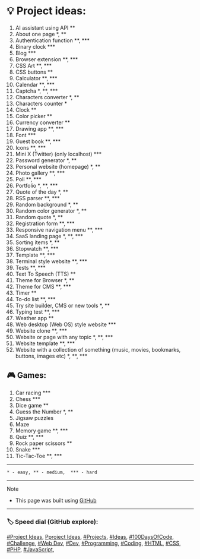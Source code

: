 <!-- Project ideas v.1.3.2 -->

# 💡 Project ideas:

1. AI assistant using API **
1. About one page *, **
1. Authentication function **, ***
1. Binary clock ***
1. Blog ***
1. Browser extension **, ***
1. CSS Art **, ***
1. CSS buttons **
1. Calculator **, ***
1. Calendar **, ***
1. Captcha *, **, ***
1. Characters converter *, **
1. Characters counter *
1. Clock **
1. Color picker **
1. Currency converter ** <!-- https://github.com/anishaswain/Simple-JS-Projects#-->
1. Drawing app **, ***
1. Font ***
1. Guest book **, ***
1. Icons **, ***
1. Mini X (Twitter) (only localhost) ***
1. Password generator *, **
1. Personal website (homepage) *, **
1. Photo gallery  **, ***
1. Poll **, ***
1. Portfolio *, **, ***
1. Quote of the day *, **
1. RSS parser **, ***
1. Random background *, **
1. Random color generator *, **
1. Random quote *, **
1. Registration form **, ***
1. Responsive navigation menu **, ***<!--https://github.com/anishaswain/Simple-JS-Projects#-->
1. SaaS landing page *, **, ***
1. Sorting items *, **
1. Stopwatch **, ***
1. Template **, ***
1. Terminal style website **, ***
1. Tests **, ***
1. Text To Speech (TTS) **
1. Theme for Browser *, **
1. Theme for CMS **, ***
1. Timer **
1. To-do list **, ***
1. Try site builder, CMS or new tools *, **
1. Typing test **, ***
1. Weather app **
1. Web desktop (Web OS) style website ***
1. Website clone **, ***
1. Website or page with any topic *, **, ***
1. Website template **, ***
1. Website with a collection of something (music, movies, bookmarks, buttons, images etc) *, **, ***


## 🎮 Games:

1. Car racing ***
1. Chess ***
1. Dice game **
1. Guess the Number *, **
1. Jigsaw puzzles
1. Maze
1. Memory game **, ***
1. Quiz **, ***
1. Rock paper scissors **
1. Snake ***
1. Tic-Tac-Toe **, ***

---

  `* - easy, ** - medium,  *** - hard`
  
---
  
> [!NOTE]
> - This page was built using [GitHub](https://github.com/)  
  
---
  
### 🏷️ Speed dial (GitHub explore):  
[#Project Ideas](https://github.com/topics/project-ideas?s=updated),
[Pproject Ideas](https://github.com/search?q=project+ideas),
[#Projects](https://github.com/topics/projects?s=updated),
[#Ideas](https://github.com/topics/ideas?s=updated),
[#100DaysOfCode](https://github.com/topics/100daysofcode?s=updated),
[#Challenge](https://github.com/topics/challenge?s=updated),
[#Web Dev](https://github.com/topics/webdev?s=updated),
[#Dev](https://github.com/topics/dev?s=updated),
[#Programming](https://github.com/topics/programming?s=updated),
[#Coding](https://github.com/topics/coding?s=updated),
[#HTML](https://github.com/topics/HTML?s=updated),
[#CSS](https://github.com/topics/css?s=updated),
[#PHP](https://github.com/topics/php?s=updated),
[#JavaScript](https://github.com/topics/javascript?s=updated),




